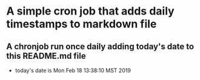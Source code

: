 A simple cron job that adds daily timestamps to markdown file
============================================================
## A chronjob run once daily adding today's date to this README.md file
* today's date is Mon Feb 18 13:38:10 MST 2019
